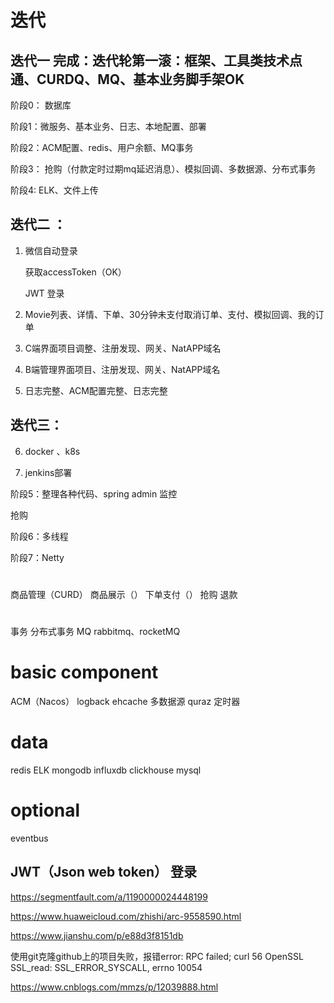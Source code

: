 
# 迭代
## 迭代一 完成：迭代轮第一滚：框架、工具类技术点通、CURDQ、MQ、基本业务脚手架OK

阶段0： 数据库

阶段1：微服务、基本业务、日志、本地配置、部署

阶段2：ACM配置、redis、用户余额、MQ事务

阶段3： 抢购（付款定时过期mq延迟消息）、模拟回调、多数据源、分布式事务

阶段4: ELK、文件上传


## 迭代二 ：

1. 微信自动登录

    获取accessToken（OK）

    JWT 登录
  
2. Movie列表、详情、下单、30分钟未支付取消订单、支付、模拟回调、我的订单


3. C端界面项目调整、注册发现、网关、NatAPP域名

4. B端管理界面项目、注册发现、网关、NatAPP域名

5. 日志完整、ACM配置完整、日志完整


## 迭代三：

6. docker 、k8s

7. jenkins部署


阶段5：整理各种代码、spring admin 监控

抢购

阶段6：多线程

阶段7：Netty


#
商品管理（CURD）
商品展示（）
下单支付（）
抢购
退款


#
事务
分布式事务
MQ rabbitmq、rocketMQ



# basic component
ACM（Nacos）
logback
ehcache
多数据源
quraz 定时器


# data

redis
ELK
mongodb
influxdb
clickhouse
mysql


# optional
eventbus


## JWT（Json web token） 登录

https://segmentfault.com/a/1190000024448199

https://www.huaweicloud.com/zhishi/arc-9558590.html

https://www.jianshu.com/p/e88d3f8151db


使用git克隆github上的项目失败，报错error: RPC failed; curl 56 OpenSSL SSL_read: SSL_ERROR_SYSCALL, errno 10054

https://www.cnblogs.com/mmzs/p/12039888.html
